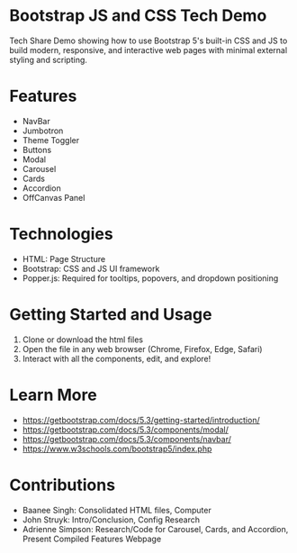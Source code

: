 # Bootstrap JS and CSS Tech Demo

Tech Share Demo showing how to use Bootstrap 5's built-in CSS and JS to build modern, responsive, and interactive web pages with minimal external styling and scripting. 

# Features 
- NavBar
- Jumbotron
- Theme Toggler
- Buttons
- Modal
- Carousel
- Cards
- Accordion
- OffCanvas Panel

# Technologies 
- HTML: Page Structure
- Bootstrap: CSS and JS UI framework
- Popper.js: Required for tooltips, popovers, and dropdown positioning

# Getting Started and Usage 
1. Clone or download the html files
2. Open the file in any web browser (Chrome, Firefox, Edge, Safari)
3. Interact with all the components, edit, and explore!

# Learn More
- https://getbootstrap.com/docs/5.3/getting-started/introduction/
- https://getbootstrap.com/docs/5.3/components/modal/
- https://getbootstrap.com/docs/5.3/components/navbar/
- https://www.w3schools.com/bootstrap5/index.php

# Contributions
- Baanee Singh: Consolidated HTML files, Computer
- John Struyk: Intro/Conclusion, Config Research
- Adrienne Simpson: Research/Code for Carousel, Cards, and Accordion, Present Compiled Features Webpage
